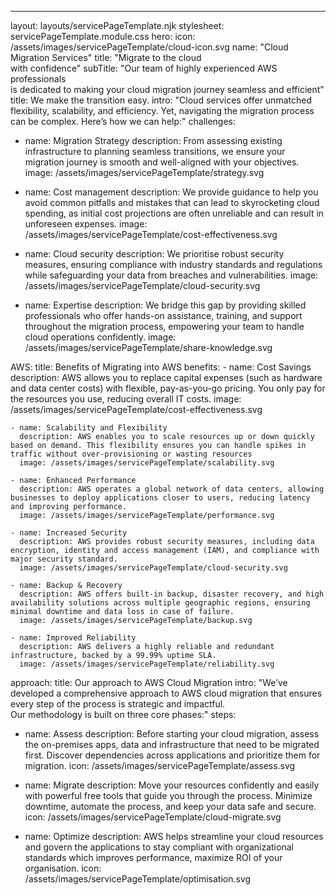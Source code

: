 ---
layout: layouts/servicePageTemplate.njk
stylesheet: servicePageTemplate.module.css
hero:
  icon: /assets/images/servicePageTemplate/cloud-icon.svg
  name: "Cloud Migration Services"
  title: "Migrate to the cloud</br>with confidence"
  subTitle: "Our team of highly experienced AWS professionals </br>is dedicated to making your cloud migration journey seamless and efficient"
title: We make the transition easy.
intro: "Cloud services offer unmatched flexibility, scalability, and efficiency. Yet, navigating the migration process can be complex. Here’s how we can help:"
challenges: 
  - name: Migration Strategy
    description: From assessing existing infrastructure to planning seamless transitions, we ensure your migration journey is smooth and well-aligned with your objectives.
    image: /assets/images/servicePageTemplate/strategy.svg

  - name: Cost management
    description: We provide guidance to help you avoid common pitfalls and mistakes that can lead to skyrocketing cloud spending, as initial cost projections are often unreliable and can result in unforeseen expenses.
    image: /assets/images/servicePageTemplate/cost-effectiveness.svg

  - name: Cloud security
    description: We prioritise robust security measures, ensuring compliance with industry standards and regulations while safeguarding your data from breaches and vulnerabilities.
    image: /assets/images/servicePageTemplate/cloud-security.svg

  - name: Expertise
    description: We bridge this gap by providing skilled professionals who offer hands-on assistance, training, and support throughout the migration process, empowering your team to handle cloud operations confidently.
    image: /assets/images/servicePageTemplate/share-knowledge.svg

AWS:
  title: Benefits of Migrating into AWS
  benefits:
    - name: Cost Savings
      description: AWS allows you to replace capital expenses (such as hardware and data center costs) with flexible, pay-as-you-go pricing. You only pay for the resources you use, reducing overall IT costs.
      image: /assets/images/servicePageTemplate/cost-effectiveness.svg

    - name: Scalability and Flexibility
      description: AWS enables you to scale resources up or down quickly based on demand. This flexibility ensures you can handle spikes in traffic without over-provisioning or wasting resources
      image: /assets/images/servicePageTemplate/scalability.svg

    - name: Enhanced Performance
      description: AWS operates a global network of data centers, allowing businesses to deploy applications closer to users, reducing latency and improving performance.
      image: /assets/images/servicePageTemplate/performance.svg

    - name: Increased Security
      description: AWS provides robust security measures, including data encryption, identity and access management (IAM), and compliance with major security standard.
      image: /assets/images/servicePageTemplate/cloud-security.svg

    - name: Backup & Recovery
      description: AWS offers built-in backup, disaster recovery, and high availability solutions across multiple geographic regions, ensuring minimal downtime and data loss in case of failure. 
      image: /assets/images/servicePageTemplate/backup.svg

    - name: Improved Reliability
      description: AWS delivers a highly reliable and redundant infrastructure, backed by a 99.99% uptime SLA.
      image: /assets/images/servicePageTemplate/reliability.svg

approach:
  title: Our approach to AWS Cloud Migration
  intro: "We’ve developed a comprehensive approach to AWS cloud migration that ensures every step of the process is strategic and impactful.</br> Our methodology is built on three core phases:"
  steps:
  - name: Assess
    description: Before starting your cloud migration, assess the on-premises apps, data and infrastructure that need to be migrated first. Discover dependencies across applications and prioritize them for migration.
    icon: /assets/images/servicePageTemplate/assess.svg

  - name: Migrate
    description: Move your resources confidently and easily with powerful free tools that guide you through the process. Minimize downtime, automate the process, and keep your data safe and secure.
    icon: /assets/images/servicePageTemplate/cloud-migrate.svg

  - name: Optimize
    description: AWS helps streamline your cloud resources and govern the applications to stay compliant with organizational standards which improves performance, maximize ROI of your organisation.
    icon: /assets/images/servicePageTemplate/optimisation.svg
